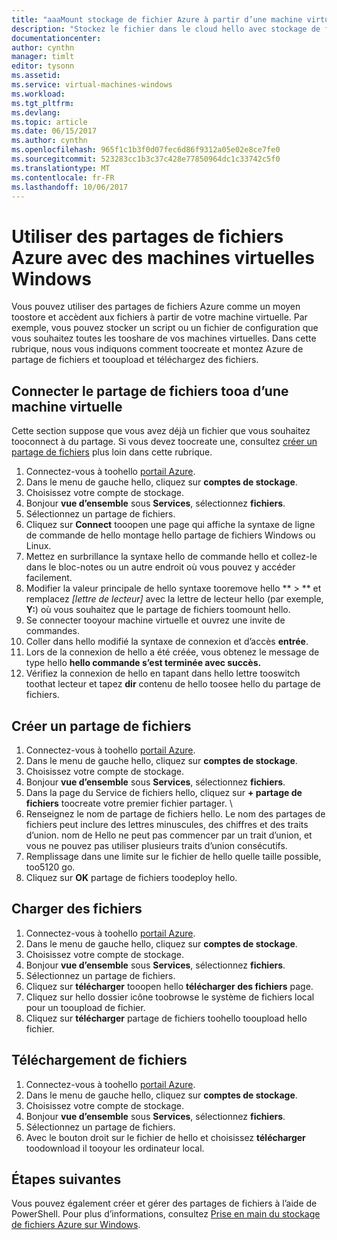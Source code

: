 ```yaml
---
title: "aaaMount stockage de fichier Azure à partir d’une machine virtuelle de Windows Azure | Documents Microsoft"
description: "Stockez le fichier dans le cloud hello avec stockage de fichiers Azure et monter votre partage de fichiers de cloud à partir d’une machine virtuelle Azure (VM)."
documentationcenter: 
author: cynthn
manager: timlt
editor: tysonn
ms.assetid: 
ms.service: virtual-machines-windows
ms.workload: 
ms.tgt_pltfrm: 
ms.devlang: 
ms.topic: article
ms.date: 06/15/2017
ms.author: cynthn
ms.openlocfilehash: 965f1c1b3f0d07fec6d86f9312a05e02e8ce7fe0
ms.sourcegitcommit: 523283cc1b3c37c428e77850964dc1c33742c5f0
ms.translationtype: MT
ms.contentlocale: fr-FR
ms.lasthandoff: 10/06/2017
---
```

# <a name="use-azure-file-shares-with-windows-vms"></a>Utiliser des partages de fichiers Azure avec des machines virtuelles Windows 

Vous pouvez utiliser des partages de fichiers Azure comme un moyen toostore et accèdent aux fichiers à partir de votre machine virtuelle. Par exemple, vous pouvez stocker un script ou un fichier de configuration que vous souhaitez toutes les tooshare de vos machines virtuelles. Dans cette rubrique, nous vous indiquons comment toocreate et montez Azure de partage de fichiers et tooupload et téléchargez des fichiers.

## <a name="connect-tooa-file-share-from-a-vm"></a>Connecter le partage de fichiers tooa d’une machine virtuelle

Cette section suppose que vous avez déjà un fichier que vous souhaitez tooconnect à du partage. Si vous devez toocreate une, consultez [créer un partage de fichiers](#create-a-file-share) plus loin dans cette rubrique.

1. Connectez-vous à toohello [portail Azure](https://portal.azure.com).
2. Dans le menu de gauche hello, cliquez sur **comptes de stockage**.
3. Choisissez votre compte de stockage.
4. Bonjour **vue d’ensemble** sous **Services**, sélectionnez **fichiers**.
5. Sélectionnez un partage de fichiers.
6. Cliquez sur **Connect** tooopen une page qui affiche la syntaxe de ligne de commande de hello montage hello partage de fichiers Windows ou Linux.
7. Mettez en surbrillance la syntaxe hello de commande hello et collez-le dans le bloc-notes ou un autre endroit où vous pouvez y accéder facilement. 
8. Modifier la valeur principale de hello syntaxe tooremove hello ** > ** et remplacez *[lettre de lecteur]* avec la lettre de lecteur hello (par exemple, **Y:**) où vous souhaitez que le partage de fichiers toomount hello.
8. Se connecter tooyour machine virtuelle et ouvrez une invite de commandes.
9. Coller dans hello modifié la syntaxe de connexion et d’accès **entrée**.
10. Lors de la connexion de hello a été créée, vous obtenez le message de type hello **hello commande s’est terminée avec succès.**
11. Vérifiez la connexion de hello en tapant dans hello lettre tooswitch toothat lecteur et tapez **dir** contenu de hello toosee hello du partage de fichiers.



## <a name="create-a-file-share"></a>Créer un partage de fichiers 
1. Connectez-vous à toohello [portail Azure](https://portal.azure.com).
2. Dans le menu de gauche hello, cliquez sur **comptes de stockage**.
3. Choisissez votre compte de stockage.
4. Bonjour **vue d’ensemble** sous **Services**, sélectionnez **fichiers**.
5. Dans la page du Service de fichiers hello, cliquez sur **+ partage de fichiers** toocreate votre premier fichier partager. \
6. Renseignez le nom de partage de fichiers hello. Le nom des partages de fichiers peut inclure des lettres minuscules, des chiffres et des traits d’union. nom de Hello ne peut pas commencer par un trait d’union, et vous ne pouvez pas utiliser plusieurs traits d’union consécutifs. 
7. Remplissage dans une limite sur le fichier de hello quelle taille possible, too5120 go.
8. Cliquez sur **OK** partage de fichiers toodeploy hello.
   
## <a name="upload-files"></a>Charger des fichiers
1. Connectez-vous à toohello [portail Azure](https://portal.azure.com).
2. Dans le menu de gauche hello, cliquez sur **comptes de stockage**.
3. Choisissez votre compte de stockage.
4. Bonjour **vue d’ensemble** sous **Services**, sélectionnez **fichiers**.
5. Sélectionnez un partage de fichiers.
6. Cliquez sur **télécharger** tooopen hello **télécharger des fichiers** page.
7. Cliquez sur hello dossier icône toobrowse le système de fichiers local pour un tooupload de fichier.   
8. Cliquez sur **télécharger** partage de fichiers toohello tooupload hello fichier.

## <a name="download-files"></a>Téléchargement de fichiers
1. Connectez-vous à toohello [portail Azure](https://portal.azure.com).
2. Dans le menu de gauche hello, cliquez sur **comptes de stockage**.
3. Choisissez votre compte de stockage.
4. Bonjour **vue d’ensemble** sous **Services**, sélectionnez **fichiers**.
5. Sélectionnez un partage de fichiers.
6. Avec le bouton droit sur le fichier de hello et choisissez **télécharger** toodownload il tooyour les ordinateur local.
   

## <a name="next-steps"></a>Étapes suivantes

Vous pouvez également créer et gérer des partages de fichiers à l’aide de PowerShell. Pour plus d’informations, consultez [Prise en main du stockage de fichiers Azure sur Windows](../../storage/files/storage-dotnet-how-to-use-files.md).
